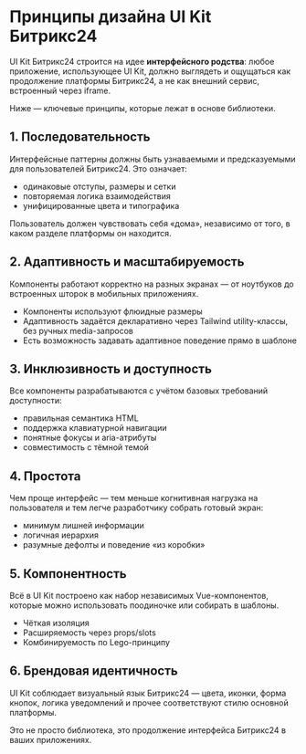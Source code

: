 # Принципы дизайна UI Kit Битрикс24

UI Kit Битрикс24 строится на идее **интерфейсного родства**: любое приложение, использующее UI Kit, должно выглядеть и ощущаться как продолжение платформы Битрикс24, а не как внешний сервис, встроенный через iframe.

Ниже — ключевые принципы, которые лежат в основе библиотеки.

## 1. Последовательность

Интерфейсные паттерны должны быть узнаваемыми и предсказуемыми для пользователей Битрикс24. Это означает:

- одинаковые отступы, размеры и сетки
- повторяемая логика взаимодействия
- унифицированные цвета и типографика

Пользователь должен чувствовать себя «дома», независимо от того, в каком разделе платформы он находится.

## 2. Адаптивность и масштабируемость

Компоненты работают корректно на разных экранах — от ноутбуков до встроенных шторок в мобильных приложениях.

- Компоненты используют флюидные размеры
- Адаптивность задаётся декларативно через Tailwind utility-классы, без ручных media-запросов
- Есть возможность задавать адаптивное поведение прямо в шаблоне

## 3. Инклюзивность и доступность

Все компоненты разрабатываются с учётом базовых требований доступности:

- правильная семантика HTML
- поддержка клавиатурной навигации
- понятные фокусы и aria-атрибуты
- совместимость с тёмной темой

## 4. Простота

Чем проще интерфейс — тем меньше когнитивная нагрузка на пользователя и тем легче разработчику собрать готовый экран:

- минимум лишней информации
- логичная иерархия
- разумные дефолты и поведение «из коробки»

## 5. Компонентность

Всё в UI Kit построено как набор независимых Vue-компонентов, которые можно использовать поодиночке или собирать в шаблоны.

- Чёткая изоляция
- Расширяемость через props/slots
- Комбинируемость по Lego-принципу

## 6. Брендовая идентичность

UI Kit соблюдает визуальный язык Битрикс24 — цвета, иконки, форма кнопок, логика уведомлений и прочее соответствуют стилю основной платформы.

Это не просто библиотека, это продолжение интерфейса Битрикс24 в ваших приложениях.

